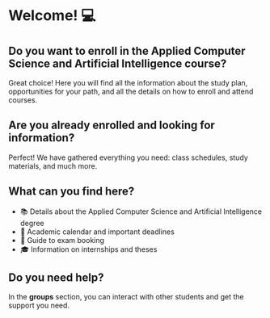 # Welcome! 💻

## Do you want to enroll in the Applied Computer Science and Artificial Intelligence course?
Great choice! Here you will find all the information about the study plan, opportunities for your path, and all the details on how to enroll and attend courses.

## Are you already enrolled and looking for information?
Perfect! We have gathered everything you need: class schedules, study materials, and much more.

## What can you find here?
* 📚 Details about the Applied Computer Science and Artificial Intelligence degree
* 📅 Academic calendar and important deadlines
* 📝 Guide to exam booking
* 🎓 Information on internships and theses

## Do you need help?
In the **groups** section, you can interact with other students and get the support you need.
